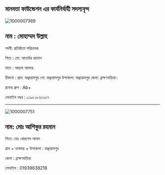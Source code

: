 ## মানবতা ফাউন্ডেশন এর কার্যনির্বাহী সদস্যবৃন্দ
![1000007369](https://github.com/Manobotafoundation/Manobotafoundation.github.io/assets/159403990/a3e71f3b-df3e-4a75-ab33-d638c2a4791d)


## নাম : মোহাম্মদ উল্লাহ

পদবী: প্রতিষ্ঠাতা পরিচালক 

পিতা : মো: আতাউর রহমান 

মাতা : আছমা আক্তার

ঠিকানা : গ্রাম: বাঞ্ছারামপুর পো: বাঞ্ছারামপুর উপজেলা: বাঞ্ছারামপুর জেলা: ব্রাক্ষণবাড়িয়া। 

রক্তের গ্রুপ : Ab+

মোবাইল নম্বর : ০১৯৮১৮৬১৩৩৭

---------------------------------------

![1000007751](https://github.com/Manobotafoundation/Manobotafoundation.github.io/assets/159403990/f270af50-a596-4adf-8bee-351c75333b9b)


## নাম: মোঃ আশিকুর রহমান 

পিতা: মোঃ খোরশেদ আলম 

গ্রাম + ডাকঘর + উপজেলা : বাঞ্ছারামপুর 

জেলা : ব্রাহ্মণবাড়িয়া 

মোবাইল : 01939638218


